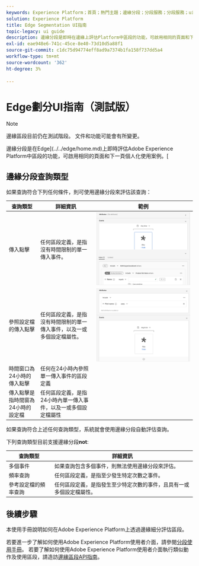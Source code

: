 ```yaml
---
keywords: Experience Platform；首頁；熱門主題；邊緣分段；分段服務；分段服務；ui指南；串流邊緣；
solution: Experience Platform
title: Edge Segmentation UI指南
topic-legacy: ui guide
description: 邊緣分段是即時在邊緣上評估Platform中區段的功能，可啟用相同的頁面和下一頁個人化使用案例。
exl-id: eae948e6-741c-45ce-8e40-73d10d5a88f1
source-git-commit: c1dc75d94774eff8ad9a7374b1fa158f737dd5a4
workflow-type: tm+mt
source-wordcount: '362'
ht-degree: 3%

---
```


# Edge劃分UI指南（測試版）

>[!NOTE]
>
>邊緣區段目前仍在測試階段。 文件和功能可能會有所變更。

邊緣分段是在Edge](../../edge/home.md)上即時評估Adobe Experience Platform中區段的功能，可啟用相同的頁面和下一頁個人化使用案例。[

## 邊緣分段查詢類型

如果查詢符合下列任何條件，則可使用邊緣分段來評估該查詢：

| 查詢類型 | 詳細資訊 | 範例 |
| ---------- | ------- | ------- |
| 傳入點擊 | 任何區段定義，是指沒有時間限制的單一傳入事件。 | ![](../images/ui/edge-segmentation/incoming-hit.png) |
| 參照設定檔的傳入點擊 | 任何區段定義，是指沒有時間限制的單一傳入事件，以及一或多個設定檔屬性。 | ![](../images/ui/edge-segmentation/profile-hit.png) |
| 時間窗口為24小時的傳入點擊 | 任何在24小時內參照單一傳入事件的區段定義 |  |
| 傳入點擊是指時間窗為24小時的設定檔 | 任何區段定義，是指24小時內單一傳入事件，以及一或多個設定檔屬性 |  |

如果查詢符合上述任何查詢類型，系統就會使用邊緣分段自動評估查詢。

下列查詢類型目前支援邊緣分段&#x200B;**not**:

| 查詢類型 | 詳細資訊 |
| ---------- | ------- |
| 多個事件 | 如果查詢包含多個事件，則無法使用邊緣分段來評估。 |
| 頻率查詢 | 任何區段定義，是指至少發生特定次數之事件。 |  |
| 參考設定檔的頻率查詢 | 任何區段定義，是指發生至少特定次數的事件，且具有一或多個設定檔屬性。 |  |

## 後續步驟

本使用手冊說明如何在Adobe Experience Platform上透過邊緣細分評估區段。

若要進一步了解如何使用Adobe Experience Platform使用者介面，請參閱[分段使用手冊](./overview.md)。 若要了解如何使用Adobe Experience Platform使用者介面執行類似動作及使用區段，請造訪[邊緣區段API指南](../api/edge-segmentation.md)。
